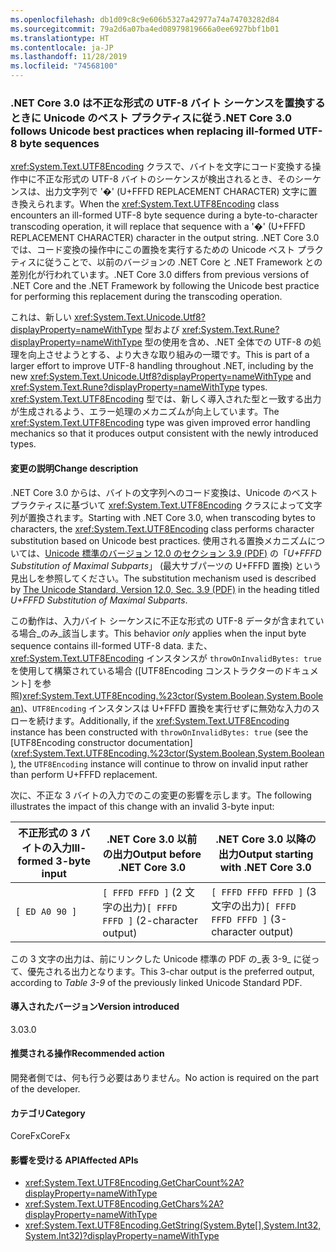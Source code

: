 ```yaml
---
ms.openlocfilehash: db1d09c8c9e606b5327a42977a74a74703282d84
ms.sourcegitcommit: 79a2d6a07ba4ed08979819666a0ee6927bbf1b01
ms.translationtype: HT
ms.contentlocale: ja-JP
ms.lasthandoff: 11/28/2019
ms.locfileid: "74568100"
---
```

### <a name="net-core-30-follows-unicode-best-practices-when-replacing-ill-formed-utf-8-byte-sequences"></a><span data-ttu-id="f9cfb-101">.NET Core 3.0 は不正な形式の UTF-8 バイト シーケンスを置換するときに Unicode のベスト プラクティスに従う</span><span class="sxs-lookup"><span data-stu-id="f9cfb-101">.NET Core 3.0 follows Unicode best practices when replacing ill-formed UTF-8 byte sequences</span></span>

<span data-ttu-id="f9cfb-102"><xref:System.Text.UTF8Encoding> クラスで、バイトを文字にコード変換する操作中に不正な形式の UTF-8 バイトのシーケンスが検出されるとき、そのシーケンスは、出力文字列で '�' (U+FFFD REPLACEMENT CHARACTER) 文字に置き換えられます。</span><span class="sxs-lookup"><span data-stu-id="f9cfb-102">When the <xref:System.Text.UTF8Encoding> class encounters an ill-formed UTF-8 byte sequence during a byte-to-character transcoding operation, it will replace that sequence with a '�' (U+FFFD REPLACEMENT CHARACTER) character in the output string.</span></span> <span data-ttu-id="f9cfb-103">.NET Core 3.0 では、コード変換の操作中にこの置換を実行するための Unicode ベスト プラクティスに従うことで、以前のバージョンの .NET Core と .NET Framework との差別化が行われています。</span><span class="sxs-lookup"><span data-stu-id="f9cfb-103">.NET Core 3.0 differs from previous versions of .NET Core and the .NET Framework by following the Unicode best practice for performing this replacement during the transcoding operation.</span></span>

<span data-ttu-id="f9cfb-104">これは、新しい <xref:System.Text.Unicode.Utf8?displayProperty=nameWithType> 型および <xref:System.Text.Rune?displayProperty=nameWithType> 型の使用を含め、.NET 全体での UTF-8 の処理を向上させようとする、より大きな取り組みの一環です。</span><span class="sxs-lookup"><span data-stu-id="f9cfb-104">This is part of a larger effort to improve UTF-8 handling throughout .NET, including by the new <xref:System.Text.Unicode.Utf8?displayProperty=nameWithType> and <xref:System.Text.Rune?displayProperty=nameWithType> types.</span></span> <span data-ttu-id="f9cfb-105"><xref:System.Text.UTF8Encoding> 型では、新しく導入された型と一致する出力が生成されるよう、エラー処理のメカニズムが向上しています。</span><span class="sxs-lookup"><span data-stu-id="f9cfb-105">The <xref:System.Text.UTF8Encoding> type was given improved error handling mechanics so that it produces output consistent with the newly introduced types.</span></span>

#### <a name="change-description"></a><span data-ttu-id="f9cfb-106">変更の説明</span><span class="sxs-lookup"><span data-stu-id="f9cfb-106">Change description</span></span>

<span data-ttu-id="f9cfb-107">.NET Core 3.0 からは、バイトの文字列へのコード変換は、Unicode のベスト プラクティスに基づいて <xref:System.Text.UTF8Encoding> クラスによって文字列が置換されます。</span><span class="sxs-lookup"><span data-stu-id="f9cfb-107">Starting with .NET Core 3.0, when transcoding bytes to characters, the <xref:System.Text.UTF8Encoding> class performs character substitution based on Unicode best practices.</span></span> <span data-ttu-id="f9cfb-108">使用される置換メカニズムについては、[Unicode 標準のバージョン 12.0 のセクション 3.9 (PDF)](https://www.unicode.org/versions/Unicode12.0.0/ch03.pdf) の「_U+FFFD Substitution of Maximal Subparts_」 (最大サブパーツの U+FFFD 置換) という見出しを参照してください。</span><span class="sxs-lookup"><span data-stu-id="f9cfb-108">The substitution mechanism used is described by [The Unicode Standard, Version 12.0, Sec. 3.9 (PDF)](https://www.unicode.org/versions/Unicode12.0.0/ch03.pdf) in the heading titled _U+FFFD Substitution of Maximal Subparts_.</span></span>

<span data-ttu-id="f9cfb-109">この動作は、入力バイト シーケンスに不正な形式の UTF-8 データが含まれている場合_のみ_該当します。</span><span class="sxs-lookup"><span data-stu-id="f9cfb-109">This behavior _only_ applies when the input byte sequence contains ill-formed UTF-8 data.</span></span> <span data-ttu-id="f9cfb-110">また、<xref:System.Text.UTF8Encoding> インスタンスが `throwOnInvalidBytes: true` を使用して構築されている場合 ([UTF8Encoding コンストラクターのドキュメント] を参照)<xref:System.Text.UTF8Encoding.%23ctor(System.Boolean,System.Boolean)>、`UTF8Encoding` インスタンスは U+FFFD 置換を実行せずに無効な入力のスローを続けます。</span><span class="sxs-lookup"><span data-stu-id="f9cfb-110">Additionally, if the <xref:System.Text.UTF8Encoding> instance has been constructed with `throwOnInvalidBytes: true` (see the [UTF8Encoding constructor documentation](<xref:System.Text.UTF8Encoding.%23ctor(System.Boolean,System.Boolean)>, the `UTF8Encoding` instance will continue to throw on invalid input rather than perform U+FFFD replacement.</span></span>

<span data-ttu-id="f9cfb-111">次に、不正な 3 バイトの入力でのこの変更の影響を示します。</span><span class="sxs-lookup"><span data-stu-id="f9cfb-111">The following illustrates the impact of this change with an invalid 3-byte input:</span></span>

|<span data-ttu-id="f9cfb-112">不正形式の 3 バイトの入力</span><span class="sxs-lookup"><span data-stu-id="f9cfb-112">Ill-formed 3-byte input</span></span>|<span data-ttu-id="f9cfb-113">.NET Core 3.0 以前の出力</span><span class="sxs-lookup"><span data-stu-id="f9cfb-113">Output before .NET Core 3.0</span></span>|<span data-ttu-id="f9cfb-114">.NET Core 3.0 以降の出力</span><span class="sxs-lookup"><span data-stu-id="f9cfb-114">Output starting with .NET Core 3.0</span></span>|
|---|---|---|
| `[ ED A0 90 ]` | <span data-ttu-id="f9cfb-115">`[ FFFD FFFD ]` (2 文字の出力)</span><span class="sxs-lookup"><span data-stu-id="f9cfb-115">`[ FFFD FFFD ]` (2-character output)</span></span>| <span data-ttu-id="f9cfb-116">`[ FFFD FFFD FFFD ]` (3 文字の出力)</span><span class="sxs-lookup"><span data-stu-id="f9cfb-116">`[ FFFD FFFD FFFD ]` (3-character output)</span></span>|

<span data-ttu-id="f9cfb-117">この 3 文字の出力は、前にリンクした Unicode 標準の PDF の_表 3-9_ に従って、優先される出力となります。</span><span class="sxs-lookup"><span data-stu-id="f9cfb-117">This 3-char output is the preferred output, according to _Table 3-9_ of the previously linked Unicode Standard PDF.</span></span>

#### <a name="version-introduced"></a><span data-ttu-id="f9cfb-118">導入されたバージョン</span><span class="sxs-lookup"><span data-stu-id="f9cfb-118">Version introduced</span></span>

<span data-ttu-id="f9cfb-119">3.0</span><span class="sxs-lookup"><span data-stu-id="f9cfb-119">3.0</span></span>

#### <a name="recommended-action"></a><span data-ttu-id="f9cfb-120">推奨される操作</span><span class="sxs-lookup"><span data-stu-id="f9cfb-120">Recommended action</span></span>

<span data-ttu-id="f9cfb-121">開発者側では、何も行う必要はありません。</span><span class="sxs-lookup"><span data-stu-id="f9cfb-121">No action is required on the part of the developer.</span></span>

#### <a name="category"></a><span data-ttu-id="f9cfb-122">カテゴリ</span><span class="sxs-lookup"><span data-stu-id="f9cfb-122">Category</span></span>

<span data-ttu-id="f9cfb-123">CoreFx</span><span class="sxs-lookup"><span data-stu-id="f9cfb-123">CoreFx</span></span>

#### <a name="affected-apis"></a><span data-ttu-id="f9cfb-124">影響を受ける API</span><span class="sxs-lookup"><span data-stu-id="f9cfb-124">Affected APIs</span></span>

- <xref:System.Text.UTF8Encoding.GetCharCount%2A?displayProperty=nameWithType>
- <xref:System.Text.UTF8Encoding.GetChars%2A?displayProperty=nameWithType>
- <xref:System.Text.UTF8Encoding.GetString(System.Byte[],System.Int32,System.Int32)?displayProperty=nameWithType>

<!--

### Affected APIs

- `Overload:System.Text.UTF8Encoding.GetCharCount`
- `Overload:System.Text.UTF8Encoding.GetChars`
- `M:System.Text.UTF8Encoding.GetString(System.Byte[],System.Int32,System.Int32)`

-->
